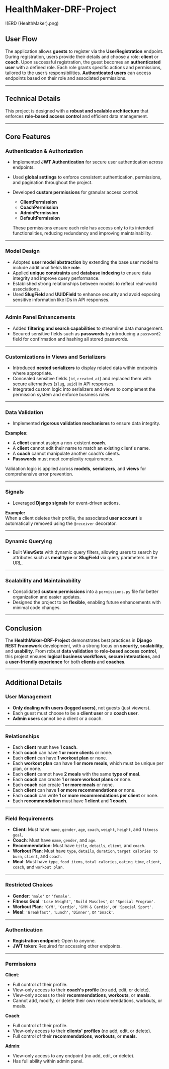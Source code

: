 # **HealthMaker-DRF-Project**

!(ERD (HealthMaker).png)


## **User Flow**
The application allows **guests** to register via the **UserRegistration** endpoint. During registration, users provide their details and choose a role: **client** or **coach**. Upon successful registration, the guest becomes an **authenticated user** with a defined role. Each role grants specific actions and permissions, tailored to the user’s responsibilities. **Authenticated users** can access endpoints based on their role and associated permissions.

---

## **Technical Details**
This project is designed with a **robust and scalable architecture** that enforces **role-based access control** and efficient data management.

---

## **Core Features**

### **Authentication & Authorization**
- Implemented **JWT Authentication** for secure user authentication across endpoints.
- Used **global settings** to enforce consistent authentication, permissions, and pagination throughout the project.
- Developed **custom permissions** for granular access control:
  - **ClientPermission**
  - **CoachPermission**
  - **AdminPermission**
  - **DefaultPermission**

  These permissions ensure each role has access only to its intended functionalities, reducing redundancy and improving maintainability.

---

### **Model Design**
- Adopted **user model abstraction** by extending the base user model to include additional fields like **role**.
- Applied **unique constraints** and **database indexing** to ensure data integrity and improve query performance.
- Established strong relationships between models to reflect real-world associations.
- Used **SlugField** and **UUIDField** to enhance security and avoid exposing sensitive information like IDs in API responses.

---

### **Admin Panel Enhancements**
- Added **filtering and search capabilities** to streamline data management.
- Secured sensitive fields such as **passwords** by introducing a `password2` field for confirmation and hashing all stored passwords.

---

### **Customizations in Views and Serializers**
- Introduced **nested serializers** to display related data within endpoints where appropriate.
- Concealed sensitive fields (`id`, `created_at`) and replaced them with secure alternatives (`slug`, `uuid`) in API responses.
- Integrated custom logic into serializers and views to complement the permission system and enforce business rules.

---

### **Data Validation**
- Implemented **rigorous validation mechanisms** to ensure data integrity.

**Examples:**
- A **client** cannot assign a non-existent **coach**.
- A **client** cannot edit their name to match an existing client's name.
- A **coach** cannot manipulate another coach’s clients.
- **Passwords** must meet complexity requirements.

Validation logic is applied across **models**, **serializers**, and **views** for comprehensive error prevention.

---

### **Signals**
- Leveraged **Django signals** for event-driven actions.

**Example:**  
When a client deletes their profile, the associated **user account** is automatically removed using the `@receiver` decorator.

---

### **Dynamic Querying**
- Built **ViewSets** with dynamic query filters, allowing users to search by attributes such as **meal type** or **SlugField** via query parameters in the URL.

---

### **Scalability and Maintainability**
- Consolidated **custom permissions** into a `permissions.py` file for better organization and easier updates.
- Designed the project to be **flexible**, enabling future enhancements with minimal code changes.

---

## **Conclusion**
The **HealthMaker-DRF-Project** demonstrates best practices in **Django REST Framework** development, with a strong focus on **security**, **scalability**, and **usability**. From robust **data validation** to **role-based access control**, this project ensures **logical business workflows**, **secure interactions**, and a **user-friendly experience** for both **clients** and **coaches**.

---

## **Additional Details**

### **User Management**
- **Only dealing with users (logged users)**, not guests (just viewers).
- Each guest must choose to be a **client user** or a **coach user**.
- **Admin users** cannot be a client or a coach.

---

### **Relationships**
- Each **client** must have **1 coach**.  
- Each **coach** can have **1 or more clients** or none.  
- Each **client** can have **1 workout plan** or none.  
- Each **workout plan** can have **1 or more meals**, which must be unique per plan, or none.  
- Each **client** cannot have **2 meals** with the same **type of meal**.  
- Each **coach** can create **1 or more workout plans** or none.  
- Each **coach** can create **1 or more meals** or none.  
- Each **client** can have **1 or more recommendations** or none.  
- Each **coach** can write **1 or more recommendations per client** or none.  
- Each **recommendation** must have **1 client** and **1 coach**.

---

### **Field Requirements**
- **Client**: Must have `name`, `gender`, `age`, `coach`, `weight`, `height`, and `fitness goal`.
- **Coach**: Must have `name`, `gender`, and `age`.
- **Recommendation**: Must have `title`, `details`, `client`, and `coach`.
- **Workout Plan**: Must have `type`, `details`, `duration`, `target calories to burn`, `client`, and `coach`.
- **Meal**: Must have `type`, `food items`, `total calories`, `eating time`, `client`, `coach`, and `workout plan`.

---

### **Restricted Choices**
- **Gender**: `'male'` or `'female'`.  
- **Fitness Goal**: `'Lose Weight'`, `'Build Muscles'`, or `'Special Program'`.  
- **Workout Plan**: `'GYM'`, `'Cardio'`, `'GYM & Cardio'`, or `'Special Sport'`.  
- **Meal**: `'Breakfast'`, `'Lunch'`, `'Dinner'`, or `'Snack'`.

---

### **Authentication**
- **Registration endpoint**: Open to anyone.
- **JWT token**: Required for accessing other endpoints.

---

### **Permissions**

**Client**:  
- Full control of their profile.  
- View-only access to their **coach's profile** (no add, edit, or delete).  
- View-only access to their **recommendations**, **workouts**, or **meals**.  
- Cannot add, modify, or delete their own recommendations, workouts, or meals.

**Coach**:  
- Full control of their profile.  
- View-only access to their **clients' profiles** (no add, edit, or delete).  
- Full control of their **recommendations**, **workouts**, or **meals**.

**Admin**:  
- View-only access to any endpoint (no add, edit, or delete).
- Has full ability within admin panel.
